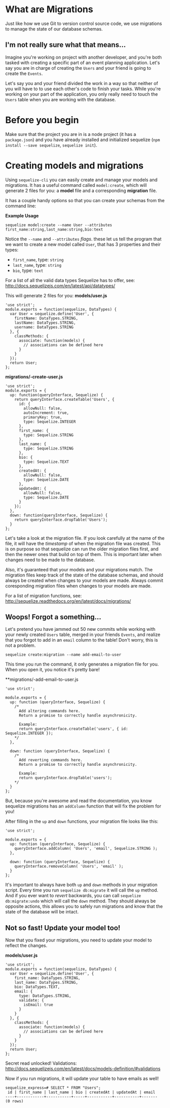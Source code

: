 # What are Migrations
Just like how we use Git to version control source code, we use migrations to manage the state of our database schemas.

## I'm not really sure what that means...
Imagine you're working on project with another developer, and you're both tasked with creating a specific part of an event planning application. Let's say you are in charge of creating the `Users` and your friend is going to create the `Events`.

Let's say you and your friend divided the work in a way so that neither of you will have to to use each other's code to finish your tasks. While you're working on your part of the application, you only really need to touch the `Users` table when you are working with the database.

# Before you begin
Make sure that the project you are in is a node project (it has a `package.json`) and you have already installed and initialized sequelize (`npm install --save sequelize`, `sequelize init`).

# Creating models and migrations

Using `sequelize-cli` you can easily create and manage your models and migrations. It has a useful command called `model:create`, which will generate 2 files for you: a __model__ file and a corresponding __migration__ file.

It has a couple handy options so that you can create your schemas from the command line:

__Example Usage__
```
sequelize model:create --name User --attributes first_name:string,last_name:string,bio:text
```

Notice the `--name` and `--attributes` _flags_. these let us tell the program that we want to create a new model called `User`, that has 3 properties and their types:
  - `first_name`, type: `string`
  - `last_name`, type: `string`
  - `bio`, type: `text`

For a list of all the valid data types Sequelize has to offer, see: http://docs.sequelizejs.com/en/latest/api/datatypes/

This will generate 2 files for you:
**models/user.js**
```
'use strict';
module.exports = function(sequelize, DataTypes) {
  var User = sequelize.define('User', {
    firstName: DataTypes.STRING,
    lastName: DataTypes.STRING,
    username: DataTypes.STRING
  }, {
    classMethods: {
      associate: function(models) {
        // associations can be defined here
      }
    }
  });
  return User;
};
```

**migrations/<timestamp>-create-user.js**
```
'use strict';
module.exports = {
  up: function(queryInterface, Sequelize) {
    return queryInterface.createTable('Users', {
      id: {
        allowNull: false,
        autoIncrement: true,
        primaryKey: true,
        type: Sequelize.INTEGER
      },
      first_name: {
        type: Sequelize.STRING
      },
      last_name: {
        type: Sequelize.STRING
      },
      bio: {
        type: Sequelize.TEXT
      },
      createdAt: {
        allowNull: false,
        type: Sequelize.DATE
      },
      updatedAt: {
        allowNull: false,
        type: Sequelize.DATE
      }
    });
  },
  down: function(queryInterface, Sequelize) {
    return queryInterface.dropTable('Users');
  }
};
```

Let's take a look at the migration file. If you look carefully at the name of the file, it will have the _timestamp_ of when the migration file was created. This is on purpose so that sequelize can run the older migration files first, and then the newer ones that build on top of them. This is important later when changes need to be made to the database.

Also, it's guaranteed that your models and your migrations match. The migration files keep track of the state of the database schemas, and should always be created when changes to your models are made. Always commit coresponding migration files when changes to your models are made.

For a list of migration functions, see: http://sequelize.readthedocs.org/en/latest/docs/migrations/

## Woops! Forgot a something...

Let's pretend you have jammed out 50 new commits while working with your newly created `Users` table, merged in your friends `Events`, and realize that you forgot to add in an `email` column to the table! Don't worry, this is not a problem.

```
sequelize create:migration --name add-email-to-user
```

This time you run the command, it only generates a migration file for you. When you open it, you notice it's pretty bare!

**migrations/<timestamp>-add-email-to-user.js
```
'use strict';

module.exports = {
  up: function (queryInterface, Sequelize) {
    /*
      Add altering commands here.
      Return a promise to correctly handle asynchronicity.

      Example:
      return queryInterface.createTable('users', { id: Sequelize.INTEGER });
    */
  },

  down: function (queryInterface, Sequelize) {
    /*
      Add reverting commands here.
      Return a promise to correctly handle asynchronicity.

      Example:
      return queryInterface.dropTable('users');
    */
  }
};

```

But, because you're awesome and read the documentation, you know sequelize migrations has an `addColumn` function that will fix the problem for you!

After filling in the `up` and `down` functions, your migration file looks like this:

```
'use strict';

module.exports = {
  up: function (queryInterface, Sequelize) {
    queryInterface.addColumn( 'Users', 'email', Sequelize.STRING );
  },

  down: function (queryInterface, Sequelize) {
    queryInterface.removeColumn( 'Users', 'email' );
  }
};
```

It's important to always have both `up` and `down` methods in your migration script. Every time you run `sequelize db:migrate` it will call the `up` method. And if you ever want to _revert_ backwards, you can call `sequelize db:migrate:undo` which will call the `down` method. They should always be opposite actions, this allows you to safely run migrations and know that the state of the database will be intact.

## Not so fast! Update your model too!
Now that you fixed your migrations, you need to update your model to reflect the changes.

**models/user.js**
```
'use strict';
module.exports = function(sequelize, DataTypes) {
  var User = sequelize.define('User', {
    first_name: DataTypes.STRING,
    last_name: DataTypes.STRING,
    bio: DataTypes.TEXT,
    email: {
      type: DataTypes.STRING,
      validate: {
        isEmail: true
      }
    }
  }, {
    classMethods: {
      associate: function(models) {
        // associations can be defined here
      }
    }
  });
  return User;
};
```
Secret read unlocked! Validations: http://docs.sequelizejs.com/en/latest/docs/models-definition/#validations

Now if you run migrations, it will update your table to have emails as well!

```
sequelize_express=# SELECT * FROM "Users";
 id | first_name | last_name | bio | createdAt | updatedAt | email 
----+------------+-----------+-----+-----------+-----------+-------
(0 rows)

```